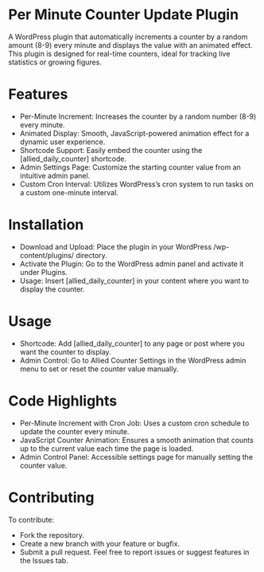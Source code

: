 # Per Minute Counter Update Plugin

A WordPress plugin that automatically increments a counter by a random amount (8-9) every minute and displays the value with an animated effect. This plugin is designed for real-time counters, ideal for tracking live statistics or growing figures.

# Features
* Per-Minute Increment: Increases the counter by a random number (8-9) every minute.
* Animated Display: Smooth, JavaScript-powered animation effect for a dynamic user experience.
* Shortcode Support: Easily embed the counter using the [allied_daily_counter] shortcode.
* Admin Settings Page: Customize the starting counter value from an intuitive admin panel.
* Custom Cron Interval: Utilizes WordPress’s cron system to run tasks on a custom one-minute interval.
  
# Installation
* Download and Upload: Place the plugin in your WordPress /wp-content/plugins/ directory.
* Activate the Plugin: Go to the WordPress admin panel and activate it under Plugins.
* Usage: Insert [allied_daily_counter] in your content where you want to display the counter.
# Usage
* Shortcode: Add [allied_daily_counter] to any page or post where you want the counter to display.
* Admin Control: Go to Allied Counter Settings in the WordPress admin menu to set or reset the counter value manually.
# Code Highlights
* Per-Minute Increment with Cron Job: Uses a custom cron schedule to update the counter every minute.
* JavaScript Counter Animation: Ensures a smooth animation that counts up to the current value each time the page is loaded.
* Admin Control Panel: Accessible settings page for manually setting the counter value.

# Contributing
To contribute:

* Fork the repository.
* Create a new branch with your feature or bugfix.
* Submit a pull request.
Feel free to report issues or suggest features in the Issues tab.

